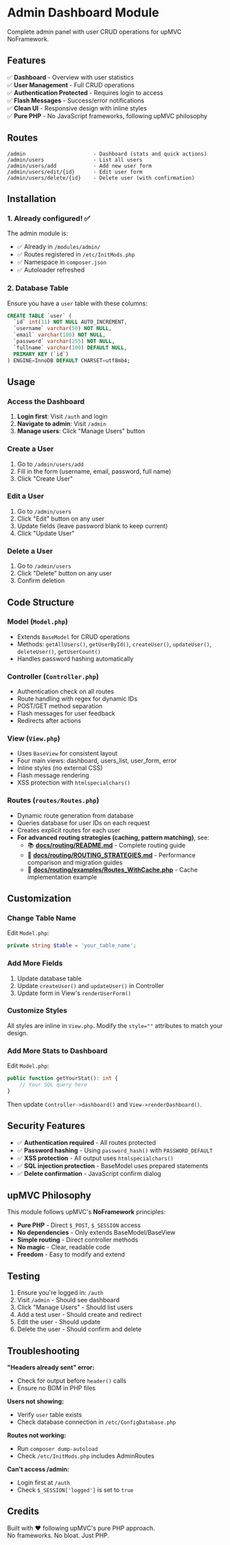 # Admin Dashboard Module

Complete admin panel with user CRUD operations for upMVC NoFramework.

## Features

✅ **Dashboard** - Overview with user statistics  
✅ **User Management** - Full CRUD operations  
✅ **Authentication Protected** - Requires login to access  
✅ **Flash Messages** - Success/error notifications  
✅ **Clean UI** - Responsive design with inline styles  
✅ **Pure PHP** - No JavaScript frameworks, following upMVC philosophy  

## Routes

```
/admin                      - Dashboard (stats and quick actions)
/admin/users                - List all users
/admin/users/add            - Add new user form
/admin/users/edit/{id}      - Edit user form
/admin/users/delete/{id}    - Delete user (with confirmation)
```

## Installation

### 1. Already configured! ✅

The admin module is:
- ✅ Already in `/modules/admin/`
- ✅ Routes registered in `/etc/InitMods.php`
- ✅ Namespace in `composer.json`
- ✅ Autoloader refreshed

### 2. Database Table

Ensure you have a `user` table with these columns:

```sql
CREATE TABLE `user` (
  `id` int(11) NOT NULL AUTO_INCREMENT,
  `username` varchar(50) NOT NULL,
  `email` varchar(100) NOT NULL,
  `password` varchar(255) NOT NULL,
  `fullname` varchar(100) DEFAULT NULL,
  PRIMARY KEY (`id`)
) ENGINE=InnoDB DEFAULT CHARSET=utf8mb4;
```

## Usage

### Access the Dashboard

1. **Login first**: Visit `/auth` and login
2. **Navigate to admin**: Visit `/admin`
3. **Manage users**: Click "Manage Users" button

### Create a User

1. Go to `/admin/users/add`
2. Fill in the form (username, email, password, full name)
3. Click "Create User"

### Edit a User

1. Go to `/admin/users`
2. Click "Edit" button on any user
3. Update fields (leave password blank to keep current)
4. Click "Update User"

### Delete a User

1. Go to `/admin/users`
2. Click "Delete" button on any user
3. Confirm deletion

## Code Structure

### Model (`Model.php`)
- Extends `BaseModel` for CRUD operations
- Methods: `getAllUsers()`, `getUserById()`, `createUser()`, `updateUser()`, `deleteUser()`, `getUserCount()`
- Handles password hashing automatically

### Controller (`Controller.php`)
- Authentication check on all routes
- Route handling with regex for dynamic IDs
- POST/GET method separation
- Flash messages for user feedback
- Redirects after actions

### View (`View.php`)
- Uses `BaseView` for consistent layout
- Four main views: dashboard, users_list, user_form, error
- Inline styles (no external CSS)
- Flash message rendering
- XSS protection with `htmlspecialchars()`

### Routes (`routes/Routes.php`)
- Dynamic route generation from database
- Queries database for user IDs on each request
- Creates explicit routes for each user
- **For advanced routing strategies (caching, pattern matching)**, see:
  - 📚 **[docs/routing/README.md](../../docs/routing/README.md)** - Complete routing guide
  - 🚀 **[docs/routing/ROUTING_STRATEGIES.md](../../docs/routing/ROUTING_STRATEGIES.md)** - Performance comparison and migration guides
  - 💾 **[docs/routing/examples/Routes_WithCache.php](../../docs/routing/examples/Routes_WithCache.php)** - Cache implementation example

## Customization

### Change Table Name

Edit `Model.php`:
```php
private string $table = 'your_table_name';
```

### Add More Fields

1. Update database table
2. Update `createUser()` and `updateUser()` in Controller
3. Update form in View's `renderUserForm()`

### Customize Styles

All styles are inline in `View.php`. Modify the `style=""` attributes to match your design.

### Add More Stats to Dashboard

Edit `Model.php`:
```php
public function getYourStat(): int {
    // Your SQL query here
}
```

Then update `Controller->dashboard()` and `View->renderDashboard()`.

## Security Features

- ✅ **Authentication required** - All routes protected
- ✅ **Password hashing** - Using `password_hash()` with `PASSWORD_DEFAULT`
- ✅ **XSS protection** - All output uses `htmlspecialchars()`
- ✅ **SQL injection protection** - BaseModel uses prepared statements
- ✅ **Delete confirmation** - JavaScript confirm dialog

## upMVC Philosophy

This module follows upMVC's **NoFramework** principles:

- **Pure PHP** - Direct `$_POST`, `$_SESSION` access
- **No dependencies** - Only extends BaseModel/BaseView
- **Simple routing** - Direct controller methods
- **No magic** - Clear, readable code
- **Freedom** - Easy to modify and extend

## Testing

1. Ensure you're logged in: `/auth`
2. Visit `/admin` - Should see dashboard
3. Click "Manage Users" - Should list users
4. Add a test user - Should create and redirect
5. Edit the user - Should update
6. Delete the user - Should confirm and delete

## Troubleshooting

**"Headers already sent" error:**
- Check for output before `header()` calls
- Ensure no BOM in PHP files

**Users not showing:**
- Verify `user` table exists
- Check database connection in `/etc/ConfigDatabase.php`

**Routes not working:**
- Run `composer dump-autoload`
- Check `/etc/InitMods.php` includes AdminRoutes

**Can't access /admin:**
- Login first at `/auth`
- Check `$_SESSION['logged']` is set to `true`

## Credits

Built with ❤️ following upMVC's pure PHP approach.  
No frameworks. No bloat. Just PHP.
